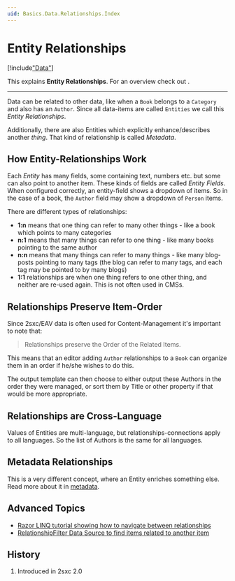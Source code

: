 ```yaml
---
uid: Basics.Data.Relationships.Index
---
```

# Entity Relationships

[!include["Data"](../_shared-entities.md)]

This explains **Entity Relationships**. For an overview check out [](xref:Basics.Data.Index).

---

Data can be related to other data, like when a `Book` belongs to a `Category` and also has an `Author`. Since all data-items are called `Entities` we call this _Entity Relationships_. 

Additionally, there are also Entities which explicitly enhance/describes another _thing_. That kind of relationship is called _Metadata_.

## How Entity-Relationships Work

Each _Entity_ has many fields, some containing text, numbers etc. but some can also point to another item. These kinds of fields are called _Entity Fields_. When configured correctly, an entity-field shows a dropdown of items. So in the case of a book, the `Author` field may show a dropdown of `Person` items.

There are different types of relationships: 

* **1:n** means that one thing can refer to many other things - like a book which points to many categories
* **n:1** means that many things can refer to one thing - like many books pointing to the same author
* **n:n** means that many things can refer to many things - like many blog-posts pointing to many tags (the blog can refer to many tags, and each tag may be pointed to by many blogs)
* **1:1** relationships are when one thing refers to one other thing, and neither are re-used again. This is not often used in CMSs.

## Relationships Preserve Item-Order

Since 2sxc/EAV data is often used for Content-Management it's important to note that:

> Relationships preserve the Order of the Related Items.

This means that an editor adding `Author` relationships to a `Book` can organize them in an order if he/she wishes to do this. 

The output template can then choose to either output these Authors in the order they were managed, or sort them by Title or other property if that would be more appropriate. 

## Relationships are Cross-Language

Values of Entities are multi-language, but relationships-connections apply to all languages. So the list of Authors is the same for all languages. 

## Metadata Relationships

This is a very different concept, where an Entity enriches something else. Read more about it in [metadata](xref:Basics.Metadata.Index).

## Advanced Topics

* [Razor LINQ tutorial showing how to navigate between relationships](xref:Tut.Linq.Home)
* [RelationshipFilter Data Source to find items related to another item](xref:ToSic.Eav.DataSources.RelationshipFilter)

## History

1. Introduced in 2sxc 2.0
